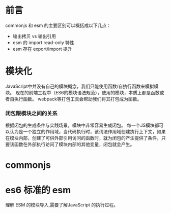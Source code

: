 # 前言
commonjs 和 esm 的主要区别可以概括成以下几点：
* 输出拷贝 vs 输出引用
* esm 的 import read-only 特性
* esm 存在 export/import 提升

# 模块化
JavaScript中并没有自己的模块概念，我们只能使用函数/自执行函数来模拟模块。
现在的前端工程中（ES6的模块语法规范），使用的模块，本质上都是函数或者自执行函数。
webpack等打包工具会帮助我们将其打包成为函数。

### 闭包跟模块之间的关系
根据闭包的生成条件与实践场景，模块中非常容易生成闭包。
每一个JS模块都可以认为是一个独立的作用域，当代码执行时，该词法作用域创建执行上下文，如果在模块内部，创建了可供外部引用访问的函数时，就为闭包的产生提供了条件，只要该函数在外部执行访问了模块内部的其他变量，闭包就会产生。

# commonjs
# es6 标准的 esm
理解 ESM 的模块导入,需要了解JavaScript 的执行过程。


